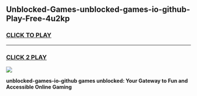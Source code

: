 
## Unblocked-Games-unblocked-games-io-github-Play-Free-4u2kp
<h3>
<a href="https://premium76.site?title=unblocked-games-io-github&ref=22A">CLICK TO PLAY</a></h3>
<hr>

<h3>
<a href="https://premium76.site?title=unblocked-games-io-github&ref=22A">CLICK 2 PLAY</a>
  
</h3>

<a href="https://premium76.site?title=unblocked-games-io-github&ref=22A"><img src="https://clearcache.store/games.png"></a>


**unblocked-games-io-github games unblocked: Your Gateway to Fun and Accessible Online Gaming**
